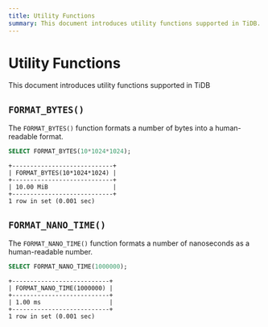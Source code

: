 ```yaml
---
title: Utility Functions
summary: This document introduces utility functions supported in TiDB.
---
```


# Utility Functions

This document introduces utility functions supported in TiDB

## `FORMAT_BYTES()`

The `FORMAT_BYTES()` function formats a number of bytes into a human-readable format.

```sql
SELECT FORMAT_BYTES(10*1024*1024);
```

```
+----------------------------+
| FORMAT_BYTES(10*1024*1024) |
+----------------------------+
| 10.00 MiB                  |
+----------------------------+
1 row in set (0.001 sec)
```

## `FORMAT_NANO_TIME()`

The `FORMAT_NANO_TIME()` function formats a number of nanoseconds as a human-readable number.

```sql
SELECT FORMAT_NANO_TIME(1000000);
```

```
+---------------------------+
| FORMAT_NANO_TIME(1000000) |
+---------------------------+
| 1.00 ms                   |
+---------------------------+
1 row in set (0.001 sec)
```
